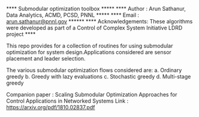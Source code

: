 **** Submodular optimization toolbox *****
**** Author : Arun Sathanur, Data Analytics, ACMD, PCSD, PNNL *****
****  Email : arun.sathanur@pnnl.gov  ******
**** Acknowledgements: These algorithms were developed as part of a Control of Complex System Initiative  LDRD project ****


This repo provides for a collection of routines for using submodular optimization for system design.Applications considered are sensor placement and leader selection.


The various submodular optimization flows considered are:
a. Ordinary greedy
b. Greedy with lazy evaluations
c. Stochastic greedy
d. Multi-stage greedy

Companion paper : Scaling Submodular Optimization Approaches for Control Applications in Networked Systems
Link : https://arxiv.org/pdf/1810.02837.pdf
